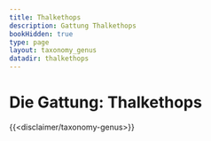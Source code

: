 ```yaml
---
title: Thalkethops
description: Gattung Thalkethops
bookHidden: true
type: page
layout: taxonomy_genus
datadir: thalkethops
---
```


# Die Gattung: Thalkethops
{{<disclaimer/taxonomy-genus>}}